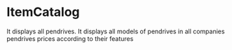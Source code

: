 # ItemCatalog
It displays all pendrives.
It displays all models of pendrives in all companies
pendrives prices according to their features
